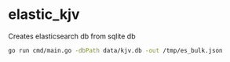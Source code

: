 # elastic_kjv
Creates elasticsearch db from sqlite db

```bash
go run cmd/main.go -dbPath data/kjv.db -out /tmp/es_bulk.json
```